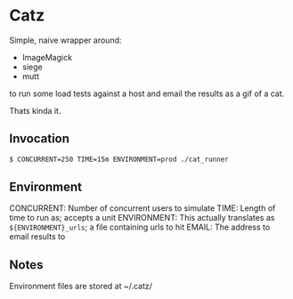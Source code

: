 Catz
===


Simple, naive wrapper around:

 * ImageMagick
 * siege
 * mutt

to run some load tests against a host and email the results as a gif of a cat.

Thats kinda it.

Invocation
---

```bash
$ CONCURRENT=250 TIME=15m ENVIRONMENT=prod ./cat_runner
```

Environment
---

CONCURRENT: Number of concurrent users to simulate
TIME: Length of time to run as; accepts a unit
ENVIRONMENT: This actually translates as `${ENVIRONMENT}_urls`; a file containing urls to hit
EMAIL: The address to email results to

Notes
---

Environment files are stored at ~/.catz/
